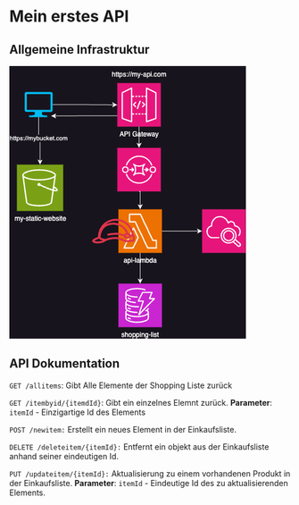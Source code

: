 # Mein erstes API

## Allgemeine Infrastruktur
![](./images/Infrastructure.png)

## API Dokumentation
`GET /allitems`: Gibt Alle Elemente der Shopping Liste zurück

`GET /itembyid/{itemdId}`: Gibt ein einzelnes Elemnt zurück.
**Parameter**: `itemId` - Einzigartige Id des Elements

 `POST /newitem:` 
Erstellt ein neues Element in der Einkaufsliste.

`DELETE /deleteitem/{itemId}:` 
Entfernt ein objekt aus der Einkaufsliste anhand seiner eindeutigen Id.

`PUT /updateitem/{itemId}:` 
Aktualisierung zu einem vorhandenen Produkt in der Einkaufsliste.
**Parameter**: `itemId` - Eindeutige Id des zu aktualisierenden Elements.